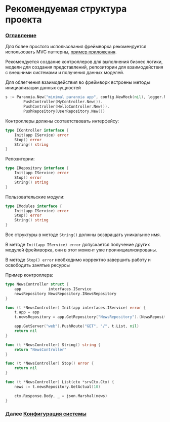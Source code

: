 # Рекомендуемая структура проекта

### [Оглавление](./index.md)

Для более простого использования фреймворка рекомендуется использовать MVC паттерны, [пример приложения](https://gitlab.com/devpro_studio/paranoia_example). 

Рекомендуется создание контроллеров для выполнения бизнес логики, модели для создания представлений, репозитории для взаимодействия с внешними системами и получения данных моделей.

Для облегчения взаимодействия во фреймворк встроены методы инициализации данных сущностей

```go
s := Paranoia.New("minimal paranoia app", config.NewMock(nil), logger.NewMock()).
        PushController(MyController.New()).
        PushController(HelloController.New()).
        PushRepository(UserRepository.New())
```

Контроллеры должны соответствовать интерфейсу:

```go
type IController interface {
	Init(app IService) error
	Stop() error
	String() string
}
```

Репозитории:

```go
type IRepository interface {
	Init(app IService) error
	Stop() error
	String() string
}
```

Пользовательские модули:

```go
type IModules interface {
	Init(app IService) error
	Stop() error
	String() string
}
```

Все структуры в методе `String()` должны возвращать уникальное имя.

В методе `Init(app IService) error` допускается получение других модулей фреймворка, они в этот момент уже проинициализированы. 

В методе `Stop() error` необходимо корректно завершить работу и освободить занятые ресурсы

Пример контроллера:

```go
type NewsController struct {
	app            interfaces.IService
	newsRepository NewsRepository.INewsRepository
}

func (t *NewsController) Init(app interfaces.IService) error {
	t.app = app
	t.newsRepository = app.GetRepository("NewsRepository").(NewsRepository.INewsRepository)

	app.GetServer("web").PushRoute("GET", "/", t.List, nil)
	return nil
}

func (t *NewsController) String() string {
	return "NewsController"
}

func (t *NewsController) Stop() error {
	return nil
}

func (t *NewsController) List(ctx *srvCtx.Ctx) {
	news := t.newsRepository.GetActual(10)

	ctx.Response.Body, _ = json.Marshal(news)
}
```

### Далее [Конфигурация системы](./config-index.md)